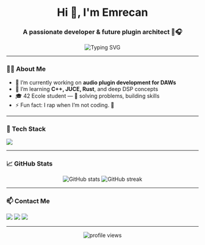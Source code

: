 <h1 align="center">Hi 👋, I'm Emrecan</h1>
<h3 align="center">A passionate developer & future plugin architect 🧠🎧</h3>

<p align="center">
  <img src="https://readme-typing-svg.herokuapp.com?font=Fira+Code&color=BB00FF&center=true&vCenter=true&background=00000000&lines=Writing+Code+%2B+Making+A+Song+%F0%9F%8E%A7;Living+the+code+life+%F0%9F%92%BB;Always+High%2C+always+%F0%9F%A5%B3" alt="Typing SVG" />
</p>

---

### 👨‍💻 About Me
- 🔭 I’m currently working on **audio plugin development for DAWs**
- 🌱 I’m learning **C++, JUCE, Rust**, and deep DSP concepts
- 🎓 42 Ecole student — 🧩 solving problems, building skills
- ⚡ Fun fact: I rap when I’m not coding. 🎤

---

### 🧰 Tech Stack
<p align="left">
  <img src="https://skillicons.dev/icons?i=cpp,python,rust,js,html,css,react,git,linux,vscode,figma" />
</p>

---

### 📈 GitHub Stats
<p align="center">
  <img src="https://github-readme-stats.vercel.app/api?username=emrecan42&show_icons=true&theme=tokyonight" alt="GitHub stats" />
  <img src="https://github-readme-streak-stats.herokuapp.com/?user=emrecan42&theme=tokyonight" alt="GitHub streak" />
</p>

---

### 📫 Contact Me
<p align="left">
  <a href="mailto:emrecan.dev@example.com"><img src="https://img.shields.io/badge/email-D14836?style=for-the-badge&logo=gmail&logoColor=white" /></a>
  <a href="https://linkedin.com/in/emrecan"><img src="https://img.shields.io/badge/linkedin-%230077B5.svg?&style=for-the-badge&logo=linkedin&logoColor=white" /></a>
  <a href="https://twitter.com/emrecan"><img src="https://img.shields.io/badge/twitter-1DA1F2.svg?style=for-the-badge&logo=twitter&logoColor=white" /></a>
</p>

---

<p align="center">
  <img src="https://komarev.com/ghpvc/?username=emrecan42&label=Profile+Views&color=blue&style=flat" alt="profile views" />
</p>
